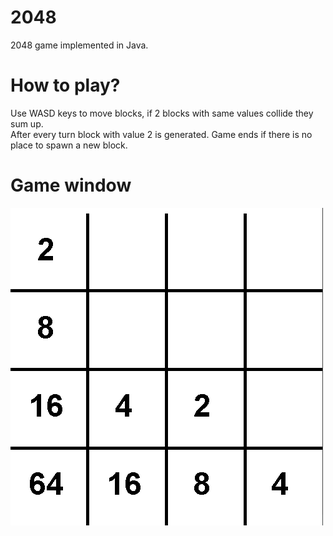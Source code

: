 # 2048

2048 game implemented in Java.

# How to play?

Use WASD keys to move blocks, if 2 blocks with same values collide they sum up. <br>
After every turn block with value 2 is generated.
Game ends if there is no place to spawn a new block.

# Game window

![alt text](https://github.com/JakubBekier/2048/blob/main/readme_images/gameWindow.png)
